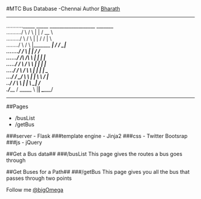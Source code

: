 #MTC Bus Database -Chennai
Author [Bharath](http://github.com/bigomega/ "GitHub")

-----

..........._____        _____               ___________________            _______  
........../     \      /     \             |                   |          /   __  \  
........./       \    /       \            |                   |         /   /  |  \  
......../         \  /         \           |_______    ________|        /   /    \_|  
......./           \/           \                 |    |               /   /  
....../      /\          /\      \                |    |              |   |  
...../      /  \        /  \      \               |    |              |   |  
..../      /    \      /    \      \              |    |              |   |       _  
.../      /      \____/      \      \             |    |               \   \     / |  
../      /                    \      \            |    |                \   \___|  /  
./_____ /                      \_____ \           |____|                 \________/  

-----

##Pages
* /busList
* /getBus

###server - Flask
###template engine - Jinja2
###css - Twitter Bootsrap
###js - jQuery

##Get a Bus data## ###/busList
This page gives the routes a bus goes through

##Get Buses for a Path## ###/getBus
This page gives you all the bus that passes through two points

Follow me [@bigOmega](http://twitter.com/bigomega "Twitter")

